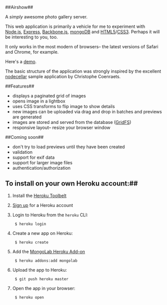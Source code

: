 ##Airshow##

A _simply_ awesome photo gallery server.

This web application is primarily a vehicle for me to experiment with [Node.js](http://nodejs.org), [Express](http://expressjs.com), [Backbone.js](http://backbonejs.org), [mongoDB](http://www.mongodb.org) and [HTML5](http://en.wikipedia.org/wiki/HTML5)/[CSS3](http://en.wikipedia.org/wiki/CSS3#CSS_3). Perhaps it will be interesting to you, too.

It only works in the most modern of browsers– the latest versions of Safari and Chrome, for example.

Here's a [demo](http://airshow.herokuapp.com).

The basic structure of the application was strongly inspired by the excellent [nodecellar](https://github.com/ccoenraets/nodecellar) sample application by Christophe Coenraets.

##Features##
* displays a paginated grid of images
* opens image in a lightbox
* uses CSS transforms to flip image to show details
* new images can be uploaded via drag and drop in batches and previews are generated
* images are stored and served from the database ([GridFS](http://docs.mongodb.org/manual/applications/gridfs/))
* responsive layout– resize your browser window

##Coming soon##
* don't try to load previews until they have been created
* validation
* support for exif data
* support for larger image files 
* authentication/authorization

## To install on your own Heroku account:##

1. Install the [Heroku Toolbelt](http://toolbelt.heroku.com)

2. [Sign up](http://heroku.com/signup) for a Heroku account

3. Login to Heroku from the `heroku` CLI:

        $ heroku login

4. Create a new app on Heroku:

        $ heroku create

5. Add the [MongoLab Heroku Add-on](http://addons.heroku.com/mongolab)

        $ heroku addons:add mongolab

6. Upload the app to Heroku:

        $ git push heroku master

7. Open the app in your browser:

        $ heroku open

